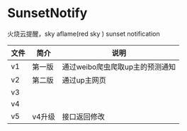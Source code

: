 # SunsetNotify
火烧云提醒，sky aflame(red sky ) sunset notification

|文件|简介|说明|
|---|---|---|
|v1|第一版|通过weibo爬虫爬取up主的预测通知| 
|v2|第二版|通过up主网页|
|v3| | |
|v4| | |
|v5|v4升级 |接口返回修改 |